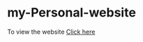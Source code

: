 # my-Personal-website
To view the website   [Click here](https://dheeraj-2000.github.io/my-Personal-website/)
